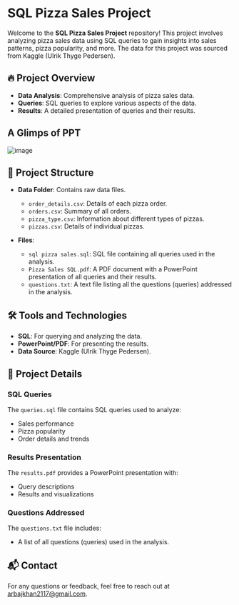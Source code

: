 # SQL Pizza Sales Project

Welcome to the **SQL Pizza Sales Project** repository! This project involves analyzing pizza sales data using SQL queries to gain insights into sales patterns, pizza popularity, and more. The data for this project was sourced from Kaggle (Ulrik Thyge Pedersen).

## 🔥 Project Overview

- **Data Analysis**: Comprehensive analysis of pizza sales data.
- **Queries**: SQL queries to explore various aspects of the data.
- **Results**: A detailed presentation of queries and their results.

## A Glimps of PPT
![image](https://github.com/user-attachments/assets/3beb56dd-e1b0-4f36-a204-d7d39824290c)

## 📁 Project Structure

- **Data Folder**: Contains raw data files.
  - `order_details.csv`: Details of each pizza order.
  - `orders.csv`: Summary of all orders.
  - `pizza_type.csv`: Information about different types of pizzas.
  - `pizzas.csv`: Details of individual pizzas.
  
- **Files**:
  - `sql pizza sales.sql`: SQL file containing all queries used in the analysis.
  - `Pizza Sales SQL.pdf`: A PDF document with a PowerPoint presentation of all queries and their results.
  - `questions.txt`: A text file listing all the questions (queries) addressed in the analysis.

## 🛠️ Tools and Technologies

- **SQL**: For querying and analyzing the data.
- **PowerPoint/PDF**: For presenting the results.
- **Data Source**: Kaggle (Ulrik Thyge Pedersen).

## 📄 Project Details

### **SQL Queries**

The `queries.sql` file contains SQL queries used to analyze:
- Sales performance
- Pizza popularity
- Order details and trends

### **Results Presentation**

The `results.pdf` provides a PowerPoint presentation with:
- Query descriptions
- Results and visualizations

### **Questions Addressed**

The `questions.txt` file includes:
- A list of all questions (queries) used in the analysis.

## 📬 Contact

For any questions or feedback, feel free to reach out at arbajkhan2117@gmail.com.
